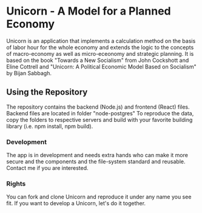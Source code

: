 # Unicorn - A Model for a Planned Economy

Unicorn is an application that implements a calculation method on the basis of labor hour for the whole economy and extends the logic to the concepts of macro-economy as well as micro-eceonomy and strategic planning. It is based on the book "Towards a New Socialism" from John Cockshott and Eline Cottrell and "Unicorn: A Political Economic Model Based on Socialism" by Bijan Sabbagh.

## Using the Repository

The repository contains the backend (Node.js) and frontend (React) files. Backend files are located in folder "node-postgres" To reproduce the data, copy the folders to respective servers and build with your favorite building library (i.e. npm install, npm build).

### Development

The app is in development and needs extra hands who can make it more secure and the components and the file-system standard and reusable. Contact me if you are interested.

### Rights

You can fork and clone Unicorn and reproduce it under any name you see fit. If you want to develop a Unicorn, let's do it together.
